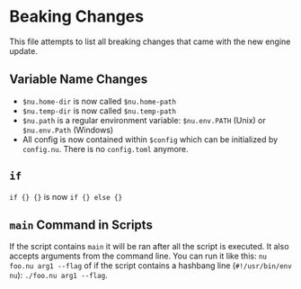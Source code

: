 # Beaking Changes

This file attempts to list all breaking changes that came with the new engine update.

## Variable Name Changes

* `$nu.home-dir` is now called `$nu.home-path`
* `$nu.temp-dir` is now called `$nu.temp-path`
* `$nu.path` is a regular environment variable: `$nu.env.PATH` (Unix) or `$nu.env.Path` (Windows)
* All config is now contained within `$config` which can be initialized by `config.nu`. There is no `config.toml` anymore.

## `if`

`if {} {}` is now `if {} else {}`

## `main` Command in Scripts

If the script contains `main` it will be ran after all the script is executed.
It also accepts arguments from the command line.
You can run it like this: `nu foo.nu arg1 --flag` of if the script contains a hashbang line (`#!/usr/bin/env nu`): `./foo.nu arg1 --flag`.
